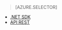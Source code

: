 ﻿> [AZURE.SELECTOR]
- [.NET SDK](/documentation/articles/media-services-dotnet-connect_programmatically/)
- [API REST](/documentation/articles/media-services-rest-connect_programmatically/)

<!--HONumber=47-->
